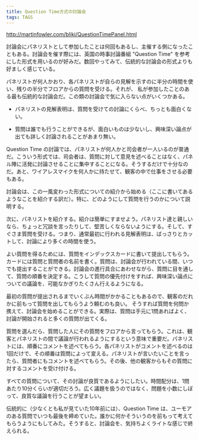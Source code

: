 ```yaml
---
title: Question Time方式の討論会
tags: TAGS
---
```


http://martinfowler.com/bliki/QuestionTimePanel.html

討論会にパネリストとして参加したことは何回もあるし、主催する側になったこともある。討論会を催す際には、英国の時事討論番組 "Question Time" を参考にした形式を用いるのが好みだ。数回やってみて、伝統的な討論会の形式よりも好ましく感じている。

パネリストが何人かおり、各パネリストが自らの見解を示すのに半分の時間を使い、残りの半分でフロアからの質問を受ける。それが、
私が参加したことのある最も伝統的な討論会だ。この類の討論会で気に入らない点がいくつかある。

* パネリストの見解表明は、質問を受けての討論にくらべ、ちっとも面白くない。

* 質問は誰でも行うことができるが、面白いものは少ないし、興味深い論点が出ても詳しく討論されることがあまり無い。

Question Time の討論では、パネリストが何人かと司会者が一人いるのが普通だ。こういう形式では、司会者は、質問に対して意見を述べることはなく、パネル陣に活発に討論させることに集中することになる。そうするだけで十分なのだ。あと、ワイアレスマイクを何人かに持たせて、観客の中で仕事をさせる必要もある。

討論会は、この一風変わった形式についての紹介から始める（ここに書いてあるようなことを紹介する訳だ）。特に、どのようにして質問を行うのかについて説明する。

次に、パネリストを紹介する。紹介は簡単にすませよう。パネリスト達と親しいなら、ちょっと冗談を言ったりして、堅苦しくならないようにする。そして、すぐさま質問を受ける。つまり、通常最初に行われる見解表明は、ばっさりとカットして、討論により多くの時間を使う。

よい質問を得るためには、質問をインデックスカードに書いて提出してもらう。カードには質問と質問者の名前を書く。質問は、討論会が行われている間、いつでも提出することができる。討論会の進行具合にあわせながら、質問に目を通して、質問の順番を決定する。こうして質問の優先付けをすれば、興味深い論点についての議論を、可能なかぎりたくさん行えるようになる。

最初の質問が提出されるまでいくぶん時間がかかることもあるので、観客のだれかに前もって質問を出してもらうよう頼むのも良い。
そうすれば質問を何問か携えて、討論会を始めることができる。実際は、質問は手元に1問あればよく、討論が開始されると多くの質問が出てくる。

質問を選んだら、質問した人にその質問をフロアから言ってもらう。これは、観客とパネリストの間で議論が行われるようにするという意味で重要だ。パネリストには、順番にコメントを述べてもらう。各パネリストがコメントを述べるのは1回だけで、その順番は質問によって変える。パネリストが言いたいことを言ったら、質問者にもコメントを述べてもらう。その後、他の観客からもその質問に対するコメントを受け付ける。

すべての質問について、その討論が良質であるようにしたい。時間配分は、1問あたり10分くらいが適切だろう。広く議題を扱うのではなく、問題を小数にしぼって、良質な議論を行うことが望ましい。

伝統的に（少なくとも私が見ていた10年前には）、Question Time は、ユーモアのある質問でいつも最後を締めていた。誰かに何かそういうのを前もって考えてもらうようにもしてみた。そうすると、討論会を、気持ちよくライトな感じで終えられる。
